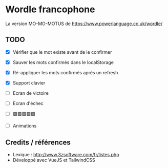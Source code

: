 # Wordle francophone

La version MO-MO-MOTUS de https://www.powerlanguage.co.uk/wordle/

## TODO

- [x] Vérifier que le mot existe avant de le confirmer
- [x] Sauver les mots confirmés dans le localStorage
- [x] Ré-appliquer les mots confirmés après un refresh
- [x] Support clavier
- [ ] Ecran de victoire
- [ ] Ecran d'échec
- [ ] 🟩🟩🟩🟩🟩
- [ ] Animations


## Credits / références

- Lexique : http://www.3zsoftware.com/fr/listes.php
- Développé avec VueJS et TailwindCSS


